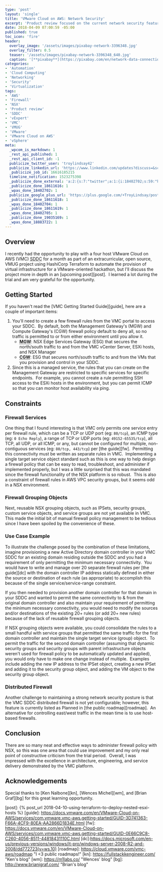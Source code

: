 ```yaml
---
type: 'post'
layout: 'single'
title: 'VMware Cloud on AWS: Network Security'
excerpt: 'Product review focused on the current network security features'
date: 2018-04-09 07:00:59 -05:00
published: true
toc_icon: 'fire'
header:
  overlay_image: '/assets/images/pixabay-network-3396348.jpg'
  overlay_filter: 0.5
  teaser: '/assets/images/pixabay-network-3396348_640.jpg'
  caption: '[**pixabay**](https://pixabay.com/en/network-data-connection-technology-3396348/)'
categories:
- 'Automation'
- 'Cloud Computing'
- 'Networking'
- 'Security'
- 'Virtualization'
tags:
- 'AWS'
- 'Firewall'
- 'NSX'
- 'Product review'
- 'SDDC'
- 'vExpert'
- 'VMC'
- 'VMUG'
- 'VMware'
- 'VMware Cloud on AWS'
- 'vSphere'
meta:
  _wpcom_is_markdown: 1
  _rest_api_published: 1
  _rest_api_client_id: -1
  publicize_twitter_user: 'troylindsay42'
  publicize_linkedin_url: 'https://www.linkedin.com/updates?discuss=&scope=19360941&stype=M&topic=6389080115732631552&type=U&a=cd2Q'
  _publicize_job_id: 16616185215
  timeline_notification: 1523275398
  _publicize_done_external: 'a:2:{s:7:"twitter";a:1:{i:18402702;s:59:"https://twitter.com/troylindsay42/status/983314411224956928";}s:8:"facebook";a:1:{i:18883722;s:38:"https://facebook.com/10155585035686314";}}'
  _publicize_done_18611616: 1
  _wpas_done_18402702: 1
  publicize_google_plus_url: 'https://plus.google.com/+TroyLindsay/posts/McFZQvbFecM'
  _publicize_done_18611618: 1
  _wpas_done_18402704: 1
  _publicize_done_18611619: 1
  _wpas_done_18402705: 1
  _publicize_done_19035169: 1
  _wpas_done_18883722: 1
---
```

## Overview

I recently had the opportunity to play with a four host VMware Cloud on AWS (VMC) <abbr title="Software-Defined Datacenter">SDDC</abbr> for a month as part of an extracurricular, open source, VMUG project using HashiCorp Terraform to automate the provision of virtual infrastructure for a VMware-oriented hackathon, but I'll discuss the project more in depth in an [upcoming post][post].  I learned a lot during the trial and am very grateful for the opportunity.

## Getting Started

If you haven't read the [VMC Getting Started Guide][guide], here are a couple of important items:

1. You'll need to create a few firewall rules from the VMC portal to access your SDDC.  By default, both the Management Gateway's (MGW) and Compute Gateway's (CGW) firewall policy default to deny all, so no traffic is permitted to or from either environment until you allow it.
    * <abbr title="Management Gateway">**MGW**</abbr>: NSX Edge Services Gateway (ESG) that secures the north/south traffic to and from the VMC vCenter Server, ESXi hosts, and NSX Manager
    * <abbr title="Customer Gateway">**CGW**</abbr>: ESG that secures north/south traffic to and from the VMs that you provision and control in your SDDC.
1. Since this is a managed service, the rules that you can create on the Management Gateway are restricted to specific services for specific endpoints.  For example, you cannot create a rule permitting SSH access to the ESXi hosts in the environment, but you can permit ICMP so that you can monitor host availability via ping.

## Constraints

### Firewall Services

One thing that I found interesting is that VMC only permits one service entry per firewall rule, which can be a TCP or UDP port (eg: `80/tcp`), an ICMP type (eg: `0 Echo Reply`), a range of TCP or UDP ports (eg: `49152-65535/tcp`), all TCP, all UDP, or all ICMP, or any, but cannot be configured for multiple, non-contiguous services (eg: `80/tcp, 443/tcp`) per [the guide][fw].  Permitting this connectivity must be written as separate rules in VMC.  Implementing a single target service object standard such as this is one way to help design a firewall policy that can be easy to read, troubleshoot, and administer if implemented properly, but I was a little surprised that this was mandated since the firewall functionality of the NSX platform is so robust.  This is also a constraint of firewall rules in AWS VPC security groups, but it seems odd in a NSX environment.

### Firewall Grouping Objects

Next, reusable NSX grouping objects, such as IPSets, security groups, custom service objects, and service groups are not yet available in VMC.  This made the initial bit of manual firewall policy management to be tedious since I have been spoiled by the convenience of these.

### Use Case Example

To illustrate the challenge posed by the combination of these limitations, imagine provisioning a new Active Directory domain controller in your VMC SDDC for an existing domain residing outside the SDDC and you had a requirement of only permitting the minimum necessary connectivity.  You would have to write and manage over 20 separate firewall rules per [the guide][dc] with the domain controller IP address statically defined in either the source or destination of each rule (as appropriate) to accomplish this because of the single service/service-range constraint.

If you then needed to provision another domain controller for that domain in your SDDC and wanted to permit the same connectivity to & from the original domain controller and also maintain your requirement of permitting the minimum necessary connectivity, you would need to modify the sources and/or destinations of the existing 20+ rules (or add 20+ new rules) because of the lack of reusable firewall grouping objects.

If NSX grouping objects were available, you could consolidate the rules to a small handful with service groups that permitted the same traffic for the first domain controller and maintain the single target service (group) object.  To permit the traffic for the second domain controller (assuming that dynamic security groups and security groups with parent infrastructure objects weren't used for firewall policy to be automatically updated and applied), you would only have to make one change instead of multiple.  Examples include adding the new IP address to the IPSet object, creating a new IPSet and adding it to the security group object, and adding the VM object to the security group object.

### Distributed Firewall

Another challenge to maintaining a strong network security posture is that the VMC SDDC distributed firewall is not yet configurable; however, this feature is currently listed as Planned in [the public roadmap][roadmap].  An alternative for controlling east/west traffic in the mean time is to use host-based firewalls.

## Conclusion

There are so many neat and effective ways to administer firewall policy with NSX, so this was one area that could use improvement and my only real point of constructive criticism from the trial period.  Overall, I was impressed with the excellence in architecture, engineering, and service delivery demonstrated by the VMC platform.

## Acknowledgements

Special thanks to [Ken Nalbone][kn], [Wences Michel][wm], and [Brian Graf][bg] for this great learning opportunity.

[post]: {% post_url 2018-04-10-using-terraform-to-deploy-nested-esxi-hosts %}
[guide]: https://docs.vmware.com/en/VMware-Cloud-on-AWS/services/com.vmware.vmc-aws.getting-started/GUID-3D741363-F66A-4CF9-80EA-AA2866D1834E.html
[fw]: https://docs.vmware.com/en/VMware-Cloud-on-AWS/services/com.vmware.vmc-aws.getting-started/GUID-0E66C9C8-C260-4056-8511-44818431110C.html
[dc]:https://docs.microsoft.com/en-us/previous-versions/windows/it-pro/windows-server-2008-R2-and-2008/dd772723(v=ws.10)
[roadmap]: https://cloud.vmware.com/vmc-aws/roadmap "I <3 public roadmaps!"
[kn]: https://fullstackkengineer.com/ "Ken's blog"
[wm]: https://m1labs.co/ "Wences' blog"
[bg]: http://www.brianjgraf.com/ "Brian's blog"
